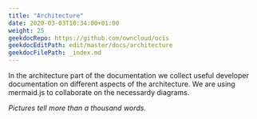 ```yaml
---
title: "Architecture"
date: 2020-03-03T10:34:00+01:00
weight: 25
geekdocRepo: https://github.com/owncloud/ocis
geekdocEditPath: edit/master/docs/architecture
geekdocFilePath: _index.md
---
```


In the architecture part of the documentation we collect useful developer documentation on different aspects of the architecture. We are using mermaid.js to collaborate on the necessardy diagrams.

*Pictures tell more than a thousand words.*
